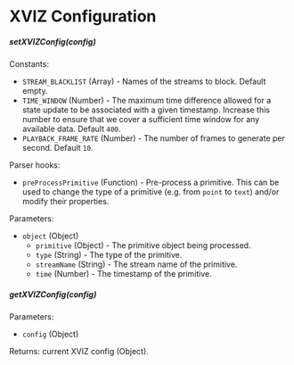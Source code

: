 # XVIZ Configuration

##### setXVIZConfig(config)

Constants:

- `STREAM_BLACKLIST` (Array) - Names of the streams to block. Default empty.
- `TIME_WINDOW` (Number) - The maximum time difference allowed for a state update to be associated
  with a given timestamp. Increase this number to ensure that we cover a sufficient time window for
  any available data. Default `400`.
- `PLAYBACK_FRAME_RATE` (Number) - The number of frames to generate per second. Default `10`.

Parser hooks:

- `preProcessPrimitive` (Function) - Pre-process a primitive. This can be used to change the type of
  a primitive (e.g. from `point` to `text`) and/or modify their properties.

Parameters:

- `object` (Object)
  - `primitive` (Object) - The primitive object being processed.
  - `type` (String) - The type of the primitive.
  - `streamName` (String) - The stream name of the primitive.
  - `time` (Number) - The timestamp of the primitive.

##### getXVIZConfig(config)

Parameters:

- `config` (Object)

Returns: current XVIZ config (Object).

